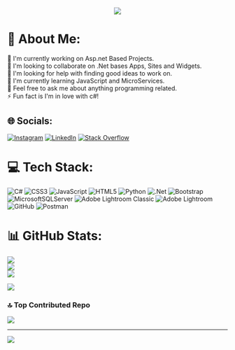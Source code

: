<h1 align="center">
    <img src="https://readme-typing-svg.herokuapp.com/?font=Righteous&size=35&center=true&vCenter=true&width=500&height=70&duration=4000&lines=Hi+There!+👋;+I'm+Amirehsan+Kohannasab!;" />
</h1>

# 💫 About Me:
🔭 I'm currently working on Asp.net Based Projects.<br>👯 I'm looking to collaborate on .Net bases Apps, Sites and Widgets.<br>🤝 I'm looking for help with finding good ideas to work on.<br>🌱 I'm currently learning JavaScript and MicroServices.<br>💬 Feel free to ask me about anything programming related.<br>⚡ Fun fact is I'm in love with c#!<br>


## 🌐 Socials:
[![Instagram](https://img.shields.io/badge/Instagram-%23E4405F.svg?logo=Instagram&logoColor=white)](https://instagram.com/Amirehsan_k) [![LinkedIn](https://img.shields.io/badge/LinkedIn-%230077B5.svg?logo=linkedin&logoColor=white)](https://linkedin.com/in/amirehsan-kohannasab) [![Stack Overflow](https://img.shields.io/badge/-Stackoverflow-FE7A16?logo=stack-overflow&logoColor=white)](https://stackoverflow.com/users/19493816) 

# 💻 Tech Stack:
![C#](https://img.shields.io/badge/c%23-%23239120.svg?style=for-the-badge&logo=csharp&logoColor=white) ![CSS3](https://img.shields.io/badge/css3-%231572B6.svg?style=for-the-badge&logo=css3&logoColor=white) ![JavaScript](https://img.shields.io/badge/javascript-%23323330.svg?style=for-the-badge&logo=javascript&logoColor=%23F7DF1E) ![HTML5](https://img.shields.io/badge/html5-%23E34F26.svg?style=for-the-badge&logo=html5&logoColor=white) ![Python](https://img.shields.io/badge/python-3670A0?style=for-the-badge&logo=python&logoColor=ffdd54) ![.Net](https://img.shields.io/badge/.NET-5C2D91?style=for-the-badge&logo=.net&logoColor=white) ![Bootstrap](https://img.shields.io/badge/bootstrap-%238511FA.svg?style=for-the-badge&logo=bootstrap&logoColor=white) ![MicrosoftSQLServer](https://img.shields.io/badge/Microsoft%20SQL%20Server-CC2927?style=for-the-badge&logo=microsoft%20sql%20server&logoColor=white) ![Adobe Lightroom Classic](https://img.shields.io/badge/Adobe%20Lightroom%20Classic-31A8FF.svg?style=for-the-badge&logo=Adobe%20Lightroom%20Classic&logoColor=white) ![Adobe Lightroom](https://img.shields.io/badge/Adobe%20Lightroom-31A8FF.svg?style=for-the-badge&logo=Adobe%20Lightroom&logoColor=white) ![GitHub](https://img.shields.io/badge/github-%23121011.svg?style=for-the-badge&logo=github&logoColor=white) ![Postman](https://img.shields.io/badge/Postman-FF6C37?style=for-the-badge&logo=postman&logoColor=white)
# 📊 GitHub Stats:
![](https://github-readme-stats.vercel.app/api?username=AmirehsanK&theme=cobalt&hide_border=false&include_all_commits=false&count_private=true)<br/>
![](https://github-readme-streak-stats.herokuapp.com/?user=AmirehsanK&theme=cobalt&hide_border=false)<br/>
![](https://github-readme-stats.vercel.app/api/top-langs/?username=AmirehsanK&theme=cobalt&hide_border=false&include_all_commits=false&count_private=true&layout=compact)

![](https://quotes-github-readme.vercel.app/api?type=horizontal&theme=radical)

### 🔝 Top Contributed Repo
![](https://github-contributor-stats.vercel.app/api?username=AmirehsanK&limit=5&theme=dark&combine_all_yearly_contributions=true)

---
[![](https://visitcount.itsvg.in/api?id=AmirehsanK&icon=0&color=0)](https://visitcount.itsvg.in)

<!-- Proudly created with GPRM ( https://gprm.itsvg.in ) -->
